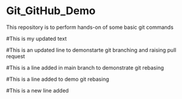 # Git_GitHub_Demo

This repository is to perform hands-on of some basic git commands

#This is my updated text

#This is an updated line to demonstarte git branching and raising pull request

#This is a line added in main branch to demonstrate git rebasing

#This is a line added to demo git rebasing

#This is a new line added
